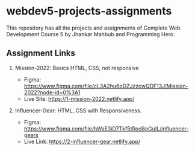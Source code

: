 # webdev5-projects-assignments

This repository has all the projects and assignments of Complete Web Development Course 5 by Jhankar Mahbub and Programming Hero.

## Assignment Links

1. Mission-2022: Basics HTML, CSS, not responsive

    * Figma: <https://www.figma.com/file/cL3A2hu6oDZJzzcwQDF13J/Mission-2022?node-id=0%3A1>
    * Live Site: <https://1-mission-2022.netlify.app/>

2. Influencer-Gear: HTML, CSS with Responsiveness.

    * Figma: <https://www.figma.com/file/hWsE3iD7Tkf5tRod8oGuIL/influencer-gears>
    * Live Link: <https://2-influencer-gear.netlify.app/>